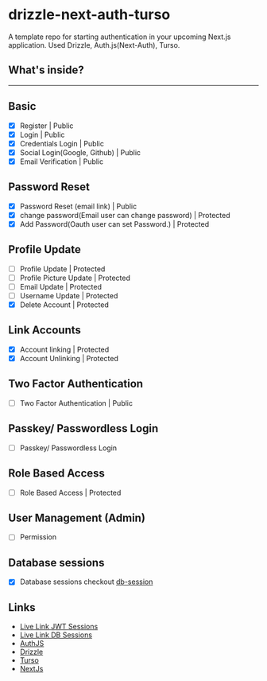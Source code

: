 # drizzle-next-auth-turso

A template repo for starting authentication in your upcoming Next.js application. Used Drizzle, Auth.js(Next-Auth), Turso.

## What's inside?

---
## Basic
- [x] Register | Public
- [x] Login | Public
- [x] Credentials Login | Public
- [x] Social Login(Google, Github) | Public
- [x] Email Verification | Public

## Password Reset
- [x] Password Reset (email link) | Public
- [x] change password(Email user can change password) | Protected
- [x] Add Password(Oauth user can set Password.) | Protected

## Profile Update
- [ ] Profile Update | Protected
- [ ] Profile Picture Update | Protected
- [ ] Email Update | Protected
- [ ] Username Update | Protected
- [x] Delete Account | Protected

## Link Accounts
- [x] Account linking | Protected
- [x] Account Unlinking | Protected

## Two Factor Authentication
- [ ] Two Factor Authentication | Public

## Passkey/ Passwordless Login
- [ ] Passkey/ Passwordless Login

## Role Based Access
- [ ] Role Based Access | Protected

## User Management (Admin)
- [ ] Permission 

## Database sessions
- [x] Database sessions checkout [db-session](https://github.com/patelvivekdev/drizzle-next-auth-turso/tree/db-session)


## Links
- [Live Link JWT Sessions](https://drizzle-next-auth-turso.vercel.app)
- [Live Link DB Sessions](https://drizzle-next-auth-turso-db-sessions.vercel.app)
- [AuthJS](https://authjs.dev/)
- [Drizzle](https://drizzle.team/)
- [Turso](https://turso.dev/)
- [NextJs](https://nextjs.org/)
